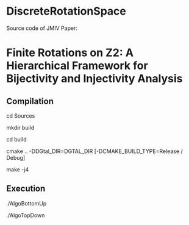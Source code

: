 # DiscreteRotationSpace

Source code of JMIV Paper: 

# Finite Rotations on Z2: A Hierarchical Framework for Bijectivity and Injectivity Analysis

## Compilation

cd Sources

mkdir build

cd build

cmake .. -DDGtal_DIR=DGTAL_DIR [-DCMAKE_BUILD_TYPE=Release / Debug]

make -j4

## Execution

./AlgoBottomUp

./AlgoTopDown

